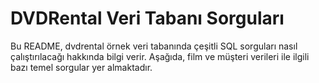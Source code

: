 # DVDRental Veri Tabanı Sorguları
Bu README, dvdrental örnek veri tabanında çeşitli SQL sorguları nasıl çalıştırılacağı hakkında bilgi verir. Aşağıda, film ve müşteri verileri ile ilgili bazı temel sorgular yer almaktadır.
